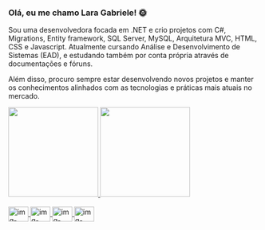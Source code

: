 ### Olá, eu me chamo Lara Gabriele! 🌞

Sou uma desenvolvedora focada em .NET e crio projetos com C#, Migrations, Entity framework, SQL Server, MySQL, Arquitetura MVC, HTML, CSS e Javascript.
Atualmente cursando Análise e Desenvolvimento de Sistemas (EAD), e estudando também por conta própria através de documentações e fóruns.

Além disso, procuro sempre estar desenvolvendo novos projetos e manter os conhecimentos alinhados com as tecnologias e práticas mais atuais no mercado.

<div>
  <a href="https://github.com/laragabrieleb">
  <img height="180em" src="https://github-readme-stats.vercel.app/api?username=laragabrieleb&theme=dracula&show_icons=true"/>
  <img height="180em" src="https://github-readme-stats.vercel.app/api/top-langs/?username=laragabrieleb&layout=compact&langs_count=16&theme=dracula"/>
</div>
  
<div style="display: inline_block"><br>
  <img align="center" alt="img-Csharp" height="30" width="40" src="https://cdn.jsdelivr.net/gh/devicons/devicon/icons/csharp/csharp-original.svg">
  <img align="center" alt="img-JavaScript" height="30" width="40" src="https://cdn.jsdelivr.net/gh/devicons/devicon/icons/javascript/javascript-plain.svg">
  <img align="center" alt="img-Html" height="30" width="40" src="https://cdn.jsdelivr.net/gh/devicons/devicon/icons/html5/html5-original.svg">
  <img align="center" alt="img-Css" height="30" width="40" src="https://cdn.jsdelivr.net/gh/devicons/devicon/icons/css3/css3-original.svg">
</div>
  
  ##

 
